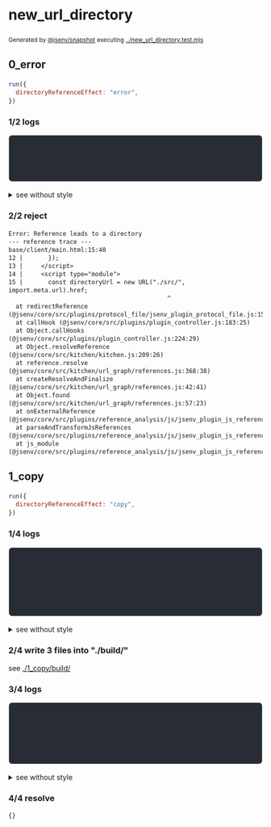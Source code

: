 # new_url_directory

<sub>
  Generated by <a href="https://github.com/jsenv/core/tree/main/packages/independent/snapshot">@jsenv/snapshot</a> executing <a href="../new_url_directory.test.mjs">../new_url_directory.test.mjs</a>
</sub>

## 0_error

```js
run({
  directoryReferenceEffect: "error",
})
```

### 1/2 logs

![img](0_error/log_group.svg)

<details>
  <summary>see without style</summary>

```console

build "./main.html"
⠋ generate source graph
✖ failed to generate source graph

```

</details>


### 2/2 reject

```console
Error: Reference leads to a directory
--- reference trace ---
base/client/main.html:15:40
12 |       });
13 |     </script>
14 |     <script type="module">
15 |       const directoryUrl = new URL("./src/", import.meta.url).href;
                                            ^
  at redirectReference (@jsenv/core/src/plugins/protocol_file/jsenv_plugin_protocol_file.js:157:25)
  at callHook (@jsenv/core/src/plugins/plugin_controller.js:183:25)
  at Object.callHooks (@jsenv/core/src/plugins/plugin_controller.js:224:29)
  at Object.resolveReference (@jsenv/core/src/kitchen/kitchen.js:209:26)
  at reference.resolve (@jsenv/core/src/kitchen/url_graph/references.js:368:38)
  at createResolveAndFinalize (@jsenv/core/src/kitchen/url_graph/references.js:42:41)
  at Object.found (@jsenv/core/src/kitchen/url_graph/references.js:57:23)
  at onExternalReference (@jsenv/core/src/plugins/reference_analysis/js/jsenv_plugin_js_reference_analysis.js:102:44)
  at parseAndTransformJsReferences (@jsenv/core/src/plugins/reference_analysis/js/jsenv_plugin_js_reference_analysis.js:150:7)
  at js_module (@jsenv/core/src/plugins/reference_analysis/js/jsenv_plugin_js_reference_analysis.js:22:18)
```

## 1_copy

```js
run({
  directoryReferenceEffect: "copy",
})
```

### 1/4 logs

![img](1_copy/log_group.svg)

<details>
  <summary>see without style</summary>

```console

build "./main.html"
⠋ generate source graph
✔ generate source graph (done in <X> second)
⠋ generate build graph
✔ generate build graph (done in <X> second)
⠋ write files in build directory

```

</details>


### 2/4 write 3 files into "./build/"

see [./1_copy/build/](./1_copy/build/)

### 3/4 logs

![img](1_copy/log_group_1.svg)

<details>
  <summary>see without style</summary>

```console
✔ write files in build directory (done in <X> second)
--- build files ---  
- html : 1 (746 B / 91 %)
- js   : 1 (22 B / 3 %)
- other: 2 (55 B / 6 %)
- total: 4 (823 B / 100 %)
--------------------
```

</details>


### 4/4 resolve

```js
{}
```